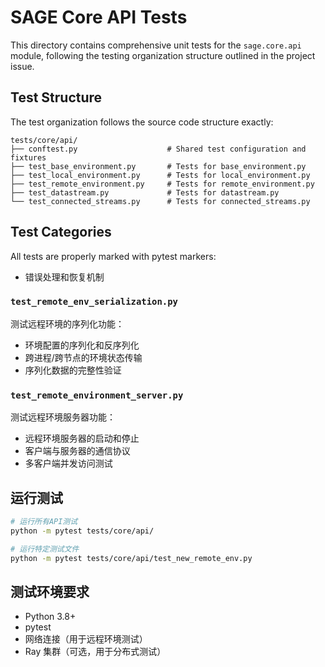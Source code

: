# SAGE Core API Tests

This directory contains comprehensive unit tests for the `sage.core.api` module, following the testing organization structure outlined in the project issue.

## Test Structure

The test organization follows the source code structure exactly:

```
tests/core/api/
├── conftest.py                    # Shared test configuration and fixtures
├── test_base_environment.py       # Tests for base_environment.py
├── test_local_environment.py      # Tests for local_environment.py
├── test_remote_environment.py     # Tests for remote_environment.py
├── test_datastream.py             # Tests for datastream.py
└── test_connected_streams.py      # Tests for connected_streams.py
```

## Test Categories

All tests are properly marked with pytest markers:
- 错误处理和恢复机制

### `test_remote_env_serialization.py`  
测试远程环境的序列化功能：
- 环境配置的序列化和反序列化
- 跨进程/跨节点的环境状态传输
- 序列化数据的完整性验证

### `test_remote_environment_server.py`
测试远程环境服务器功能：
- 远程环境服务器的启动和停止
- 客户端与服务器的通信协议
- 多客户端并发访问测试

## 运行测试

```bash
# 运行所有API测试
python -m pytest tests/core/api/

# 运行特定测试文件
python -m pytest tests/core/api/test_new_remote_env.py
```

## 测试环境要求

- Python 3.8+
- pytest
- 网络连接（用于远程环境测试）
- Ray 集群（可选，用于分布式测试）
